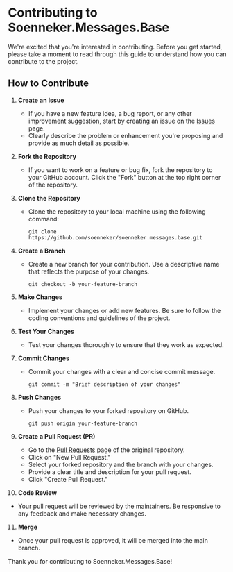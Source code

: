 # Contributing to Soenneker.Messages.Base

We're excited that you're interested in contributing. Before you get started, please take a moment to read through this guide to understand how you can contribute to the project.

## How to Contribute

1. **Create an Issue**
   - If you have a new feature idea, a bug report, or any other improvement suggestion, start by creating an issue on the [Issues](https://github.com/soenneker/soenneker.messages.base/issues) page.
   - Clearly describe the problem or enhancement you're proposing and provide as much detail as possible.

2. **Fork the Repository**
   - If you want to work on a feature or bug fix, fork the repository to your GitHub account. Click the "Fork" button at the top right corner of the repository.

3. **Clone the Repository**
   - Clone the repository to your local machine using the following command:
     ```
     git clone https://github.com/soenneker/soenneker.messages.base.git
     ```

4. **Create a Branch**
   - Create a new branch for your contribution. Use a descriptive name that reflects the purpose of your changes.
     ```
     git checkout -b your-feature-branch
     ```

5. **Make Changes**
   - Implement your changes or add new features. Be sure to follow the coding conventions and guidelines of the project.

6. **Test Your Changes**
   - Test your changes thoroughly to ensure that they work as expected.

7. **Commit Changes**
   - Commit your changes with a clear and concise commit message.
     ```
     git commit -m "Brief description of your changes"
     ```

8. **Push Changes**
   - Push your changes to your forked repository on GitHub.
     ```
     git push origin your-feature-branch
     ```

9. **Create a Pull Request (PR)**
   - Go to the [Pull Requests](https://github.com/soenneker/soenneker.messages.base/pulls) page of the original repository.
   - Click on "New Pull Request."
   - Select your forked repository and the branch with your changes.
   - Provide a clear title and description for your pull request.
   - Click "Create Pull Request."

10. **Code Review**
   - Your pull request will be reviewed by the maintainers. Be responsive to any feedback and make necessary changes.

11. **Merge**
   - Once your pull request is approved, it will be merged into the main branch.

Thank you for contributing to Soenneker.Messages.Base!
